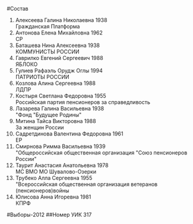 #Состав
1. Алексеева Галина Николаевна 1938   
    Гражданская Платформа
2. Антонова Елена Михайловна 1962   
    СР
3. Баташева Нина Алексеевна 1938   
    КОММУНИСТЫ РОССИИ
4. Гаврилко Евгений Сергеевич 1988   
    ЯБЛОКО
5. Гулиев Рафаэль Орудж Оглы 1994   
    ПАТРИОТЫ РОССИИ
6. Козлова Алина Сергеевна 1988   
    ЛДПР
7. Костыря Светлана Федоровна 1955   
    Российская партия пенсионеров за справедливость
8. Лазарева Галина Васильевна 1938   
    "Фонд "Будущее Родины"
9. Митина Тайса Викторовна 1988   
    За женщин России
10. Садретдинова Валентина Федоровна 1961   
    ЕР
11. Смирнова Римма Васильевна 1939   
    "Общероссийская общественная организация "Союз пенсионеров России"
12. Таурит Анастасия Анатольевна 1978   
    МС ВМО МО Шувалово-Озерки
13. Трубеко Алла Сергеевна 1955   
    "Всероссийская общественная организация ветеранов (пенсионеров)войны
14. Юлисова Анна Игоревна 1981   
    КПРФ

#Выборы-2012
##Номер УИК
317